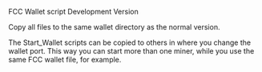 FCC Wallet script
Development Version

Copy all files to the same wallet directory as the normal version.

The Start_Wallet scripts can be copied to others in where you change the wallet port.
This way you can start more than one miner, while you use the same FCC wallet file, for example. 
